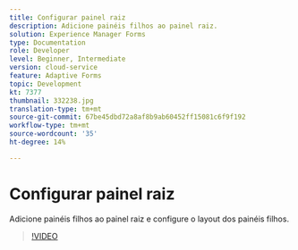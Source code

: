 ```yaml
---
title: Configurar painel raiz
description: Adicione painéis filhos ao painel raiz.
solution: Experience Manager Forms
type: Documentation
role: Developer
level: Beginner, Intermediate
version: cloud-service
feature: Adaptive Forms
topic: Development
kt: 7377
thumbnail: 332238.jpg
translation-type: tm+mt
source-git-commit: 67be45dbd72a8af8b9ab60452ff15081c6f9f192
workflow-type: tm+mt
source-wordcount: '35'
ht-degree: 14%

---
```



# Configurar painel raiz

Adicione painéis filhos ao painel raiz e configure o layout dos painéis filhos.

>[!VIDEO](https://video.tv.adobe.com/v/332238?quality=12&learn=on)

